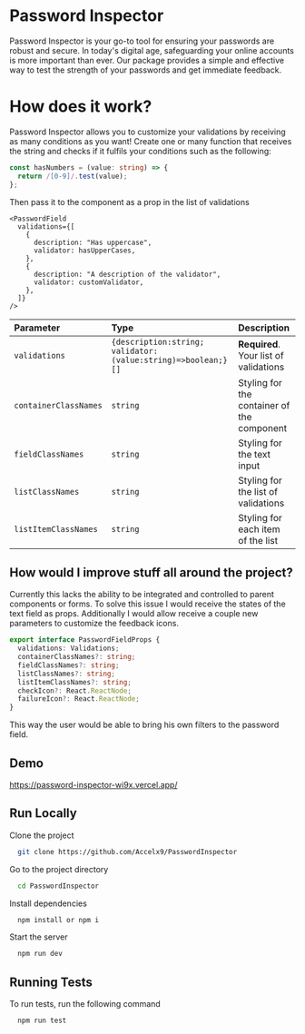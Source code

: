 # Password Inspector

Password Inspector is your go-to tool for ensuring your passwords are robust and secure. In today's digital age, safeguarding your online accounts is more important than ever. Our package provides a simple and effective way to test the strength of your passwords and get immediate feedback.

# How does it work?

Password Inspector allows you to customize your validations by receiving as many conditions as you want! Create one or many function that receives the string and checks if it fulfils your conditions such as the following:

```ts
const hasNumbers = (value: string) => {
  return /[0-9]/.test(value);
};
```

Then pass it to the component as a prop in the list of validations

```tsx
<PasswordField
  validations={[
    {
      description: "Has uppercase",
      validator: hasUpperCases,
    },
    {
      description: "A description of the validator",
      validator: customValidator,
    },
  ]}
/>
```

| Parameter             | Type                                                         | Description                                |
| :-------------------- | :----------------------------------------------------------- | :----------------------------------------- |
| `validations`         | `{description:string; validator:(value:string)=>boolean;}[]` | **Required**. Your list of validations     |
| `containerClassNames` | `string`                                                     | Styling for the container of the component |
| `fieldClassNames`     | `string`                                                     | Styling for the text input                 |
| `listClassNames`      | `string`                                                     | Styling for the list of validations        |
| `listItemClassNames`  | `string`                                                     | Styling for each item of the list          |

## How would I improve stuff all around the project?

Currently this lacks the ability to be integrated and controlled to parent components or forms. To solve this issue I would receive the states of the text field as props.
Additionally I would allow receive a couple new parameters to customize the feedback icons.

```ts
export interface PasswordFieldProps {
  validations: Validations;
  containerClassNames?: string;
  fieldClassNames?: string;
  listClassNames?: string;
  listItemClassNames?: string;
  checkIcon?: React.ReactNode;
  failureIcon?: React.ReactNode;
}
```

This way the user would be able to bring his own filters to the password field.

## Demo

https://password-inspector-wi9x.vercel.app/

## Run Locally

Clone the project

```bash
  git clone https://github.com/Accelx9/PasswordInspector
```

Go to the project directory

```bash
  cd PasswordInspector
```

Install dependencies

```bash
  npm install or npm i
```

Start the server

```bash
  npm run dev
```

## Running Tests

To run tests, run the following command

```bash
  npm run test
```
